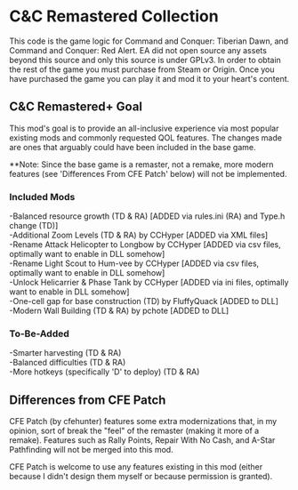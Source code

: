 # C&C Remastered Collection

This code is the game logic for Command and Conquer: Tiberian Dawn, and Command and Conquer: Red Alert. 
EA did not open source any assets beyond this source and only this source is under GPLv3. In order to obtain the rest of the game 
you must purchase from Steam or Origin. Once you have purchased the game you can play it and mod it to your heart's content.

## C&C Remastered+ Goal

This mod's goal is to provide an all-inclusive experience via most popular existing mods and commonly requested QOL features. The changes made are ones that arguably could have been included in the base game. 

**Note: Since the base game is a remaster, not a remake, more modern features (see 'Differences From CFE Patch' below) will not be implemented.

### Included Mods
-Balanced resource growth (TD & RA)  [ADDED via rules.ini (RA) and Type.h change (TD)]  
-Additional Zoom Levels (TD & RA) by CCHyper [ADDED via XML files]  
-Rename Attack Helicopter to Longbow by CCHyper [ADDED via csv files, optimally want to enable in DLL somehow]  
-Rename Light Scout to Hum-vee by CCHyper [ADDED via csv files, optimally want to enable in DLL somehow]  
-Unlock Helicarrier & Phase Tank by CCHyper [ADDED via ini files, optimally want to enable in DLL somehow]  
-One-cell gap for base construction (TD) by FluffyQuack [ADDED to DLL]  
-Modern Wall Building (TD & RA) by pchote [ADDED to DLL]  

### To-Be-Added
-Smarter harvesting (TD & RA)  
-Balanced difficulties (TD & RA)  
-More hotkeys (specifically 'D' to deploy) (TD & RA)  

## Differences from CFE Patch
CFE Patch (by cfehunter) features some extra modernizations that, in my opinion, sort of break the "feel" of the remaster (making it more of a remake). Features such as Rally Points, Repair With No Cash, and A-Star Pathfinding will not be merged into this mod.

CFE Patch is welcome to use any features existing in this mod (either because I didn't design them myself or because permission is granted).



